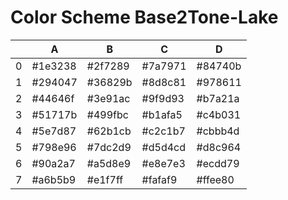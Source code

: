 # Color Scheme Base2Tone-Lake

|   | A       | B       | C       | D       |
|---|---------|---------|---------|---------|
| 0 | #1e3238 | #2f7289 | #7a7971 | #84740b |
| 1 | #294047 | #36829b | #8d8c81 | #978611 |
| 2 | #44646f | #3e91ac | #9f9d93 | #b7a21a |
| 3 | #51717b | #499fbc | #b1afa5 | #c4b031 |
| 4 | #5e7d87 | #62b1cb | #c2c1b7 | #cbbb4d |
| 5 | #798e96 | #7dc2d9 | #d5d4cd | #d8c964 |
| 6 | #90a2a7 | #a5d8e9 | #e8e7e3 | #ecdd79 |
| 7 | #a6b5b9 | #e1f7ff | #fafaf9 | #ffee80 |

